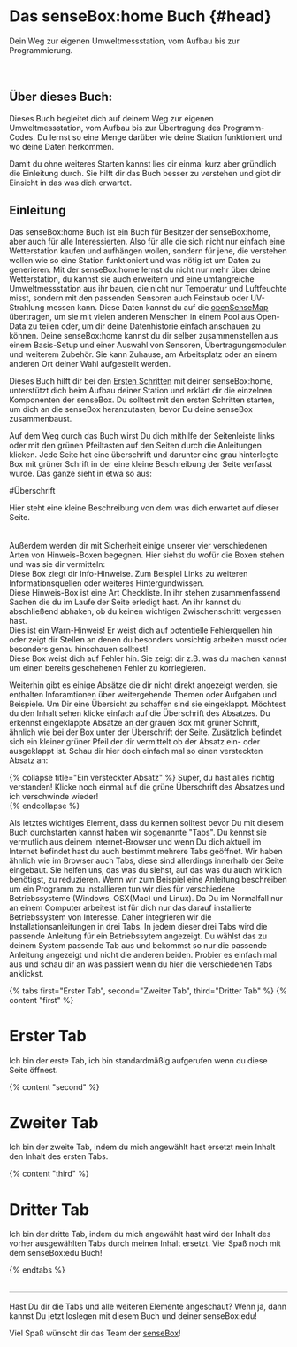 # Das senseBox:home Buch {#head}
<div class="description">Dein Weg zur eigenen Umweltmessstation, vom Aufbau bis zur Programmierung.</div>

<div class="line">
    <br>
    <br>
</div>



## Über dieses Buch:

Dieses Buch begleitet dich auf deinem Weg zur eigenen Umweltmessstation, vom Aufbau bis zur Übertragung des Programm-Codes. Du lernst so eine Menge darüber wie deine Station funktioniert und wo deine Daten herkommen.

Damit du ohne weiteres Starten kannst lies dir einmal kurz aber gründlich die Einleitung durch. Sie hilft dir das Buch besser zu verstehen und gibt dir Einsicht in das was dich erwartet.

## Einleitung
Das senseBox:home Buch ist ein Buch für Besitzer der senseBox:home, aber auch für alle Interessierten. Also für alle die sich nicht nur einfach eine Wetterstation kaufen und aufhängen wollen, sondern für jene, die verstehen wollen wie so eine Station funktioniert und was nötig ist um Daten zu generieren. Mit der senseBox:home lernst du nicht nur mehr über deine Wetterstation, du kannst sie auch erweitern und eine umfangreiche Umweltmessstation aus ihr bauen, die nicht nur Temperatur und Luftfeuchte misst, sondern mit den passenden Sensoren auch Feinstaub oder UV-Strahlung messen kann. Diese Daten kannst du auf die [openSenseMap](https://opensensemap.org/) übertragen, um sie mit vielen anderen Menschen in einem Pool aus Open-Data zu teilen oder, um dir deine Datenhistorie einfach anschauen zu können. Deine senseBox:home kannst du dir selber zusammenstellen aus einem Basis-Setup und einer Auswahl von Sensoren, Übertragungsmodulen und weiterem Zubehör. Sie kann Zuhause, am Arbeitsplatz oder an einem anderen Ort deiner Wahl aufgestellt werden.

Dieses Buch hilft dir bei den [Ersten Schritten](erste-schritte/software-installation) mit deiner senseBox:home, unterstützt dich beim Aufbau deiner Station und erklärt dir die einzelnen Komponenten der senseBox. Du solltest mit den ersten Schritten starten, um dich an die senseBox heranzutasten, bevor Du deine senseBox zusammenbaust.

Auf dem Weg durch das Buch wirst Du dich mithilfe der Seitenleiste links oder mit den grünen Pfeiltasten auf den Seiten durch die Anleitungen klicken.
Jede Seite hat eine überschrift und darunter eine grau hinterlegte Box mit grüner Schrift in der eine kleine Beschreibung der Seite verfasst wurde. Das ganze sieht in etwa so aus:

#Überschrift
<div class="description">
Hier steht eine kleine Beschreibung von dem was dich erwartet auf dieser Seite.
</div>
<div class="line">
    <br>
</div>
<br>
Außerdem werden dir mit Sicherheit einige unserer vier verschiedenen Arten von Hinweis-Boxen begegnen. Hier siehst du wofür die Boxen stehen und was sie dir vermitteln:

<div class="box_info">
    <i class="fa fa-info fa-fw" aria-hidden="true" style="color: #42acf3;"></i>
    Diese Box ziegt dir Info-Hinweise. Zum Beispiel Links zu weiteren Informationsquellen oder weiteres Hintergundwissen.</div>

<div class="box_success">
    <i class="fa fa-check fa-fw" aria-hidden="true" style="color: #50af51;"></i>
   Diese Hinweis-Box ist eine Art Checkliste. In ihr stehen zusammenfassend Sachen die du im Laufe der Seite erledigt hast. An ihr kannst du abschließend abhaken, ob du keinen wichtigen Zwischenschritt vergessen hast. 
</div>

<div class="box_warning">
    <i class="fa fa-exclamation-circle fa-fw" aria-hidden="true" style="color: #f0ad4e"></i>
    Dies ist ein Warn-Hinweis! Er weist dich auf potentielle Fehlerquellen hin oder zeigt dir Stellen an denen du besonders vorsichtig arbeiten musst oder besonders genau hinschauen solltest!
</div>

<div class="box_error">
    <i class="fa fa-exclamation-triangle fa-fw" aria-hidden="true" style="color: #d9534f"></i>
    Diese Box weist dich auf Fehler hin. Sie zeigt dir z.B. was du machen kannst um einen bereits geschehenen Fehler zu korriegieren. 
</div>

Weiterhin gibt es einige Absätze die dir nicht direkt angezeigt werden, sie enthalten Inforamtionen über weitergehende Themen oder Aufgaben und Beispiele. Um Dir eine Übersicht zu schaffen sind sie eingeklappt. Möchtest du den Inhalt sehen klicke einfach auf die Überschrift des Absatzes. Du erkennst eingeklappte Absätze an der grauen Box mit grüner Schrift, ähnlich wie bei der Box unter der Überschrift der Seite. Zusätzlich befindet sich ein kleiner grüner Pfeil der dir vermittelt ob der Absatz ein- oder ausgeklappt ist. Schau dir hier doch einfach mal so einen versteckten Absatz an:

{% collapse title="Ein versteckter Absatz" %}
 Super, du hast alles richtig verstanden! Klicke noch einmal auf die grüne Überschrift des Absatzes und ich verschwinde wieder!   
{% endcollapse %}

Als letztes wichtiges Element, dass du kennen solltest bevor Du mit diesem Buch durchstarten kannst haben wir sogenannte "Tabs". Du kennst sie vermutlich aus deinem Internet-Browser und wenn Du dich aktuell im Internet befindet hast du auch bestimmt mehrere Tabs geöffnet. Wir haben ähnlich wie im Browser auch Tabs, diese sind allerdings innerhalb der Seite eingebaut. Sie helfen uns, das was du siehst, auf das was du auch wirklich benötigst, zu reduzieren. Wenn wir zum Beispiel eine Anleitung beschreiben um ein Programm zu installieren tun wir dies für verschiedene Betriebssysteme (Windows, OSX(Mac) und Linux). Da Du im Normalfall nur an einem Computer arbeitest ist für dich nur das darauf installierte Betriebssystem von Interesse. Daher integrieren wir die Installationsanleitungen in drei Tabs. In jedem dieser drei Tabs wird die passende Anleitung für ein Betriebssytem angezeigt. Du wählst das zu deinem System passende Tab aus und bekommst so nur die passende Anleitung angezeigt und nicht die anderen beiden. Probier es einfach mal aus und schau dir an was passiert wenn du hier die verschiedenen Tabs anklickst.

{% tabs first="Erster Tab", second="Zweiter Tab", third="Dritter Tab" %}
{% content "first" %}
# Erster Tab
Ich bin der erste Tab, ich bin standardmäßig aufgerufen wenn du diese Seite öffnest. 

{% content "second" %}
# Zweiter Tab
Ich bin der zweite Tab, indem du mich angewählt hast ersetzt mein Inhalt den Inhalt des ersten Tabs.

{% content "third" %}
# Dritter Tab
Ich bin der dritte Tab, indem du mich angewählt hast wird der Inhalt des vorher ausgewählten Tabs durch meinen Inhalt ersetzt. Viel Spaß noch mit dem senseBox:edu Buch!

{% endtabs %}
<div class="line" style="border-bottom: solid 1px #a6a6a6!important;">
    <br>
</div>
<br>
Hast Du dir die Tabs und alle weiteren Elemente angeschaut? 
Wenn ja, dann kannst Du jetzt loslegen mit diesem Buch und deiner senseBox:edu!

Viel Spaß wünscht dir das Team der [senseBox](https://sensebox.de/)! 